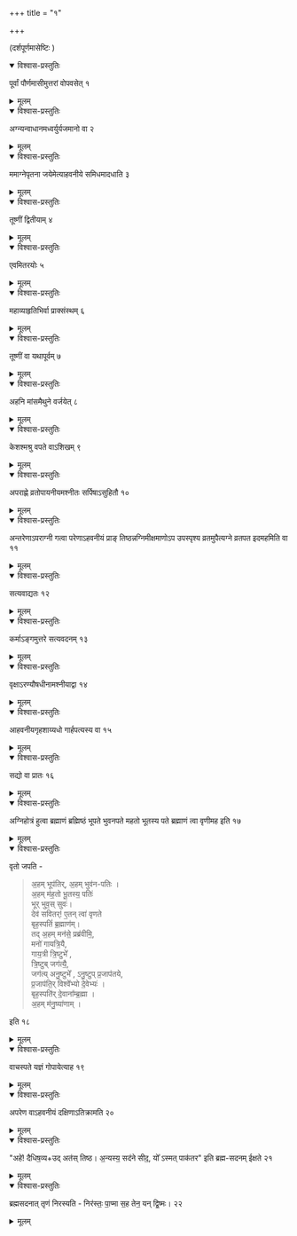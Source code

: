 +++
title = "१"

+++
  
(दर्शपूर्णमासेष्टिः )



<details open><summary>विश्वास-प्रस्तुतिः</summary>

पूर्वां पौर्णमासीमुत्तरां वोपवसेत् १
</details>

<details><summary>मूलम्</summary>

पूर्वां पौर्णमासीमुत्तरां वोपवसेत् १
</details>


<details open><summary>विश्वास-प्रस्तुतिः</summary>

अग्न्यन्वाधानमध्वर्युर्यजमानो वा २
</details>

<details><summary>मूलम्</summary>

अग्न्यन्वाधानमध्वर्युर्यजमानो वा २
</details>


<details open><summary>विश्वास-प्रस्तुतिः</summary>

ममाग्नेपृतना जयेमेत्याहवनीये समिधमादधाति ३
</details>

<details><summary>मूलम्</summary>

ममाग्नेपृतना जयेमेत्याहवनीये समिधमादधाति ३
</details>


<details open><summary>विश्वास-प्रस्तुतिः</summary>

तूष्णीं द्वितीयाम् ४
</details>

<details><summary>मूलम्</summary>

तूष्णीं द्वितीयाम् ४
</details>


<details open><summary>विश्वास-प्रस्तुतिः</summary>

एवमितरयोः ५
</details>

<details><summary>मूलम्</summary>

एवमितरयोः ५
</details>


<details open><summary>विश्वास-प्रस्तुतिः</summary>

महाव्याहृतिभिर्वा प्राक्संस्थम् ६
</details>

<details><summary>मूलम्</summary>

महाव्याहृतिभिर्वा प्राक्संस्थम् ६
</details>


<details open><summary>विश्वास-प्रस्तुतिः</summary>

तूष्णीं वा यथापूर्वम् ७
</details>

<details><summary>मूलम्</summary>

तूष्णीं वा यथापूर्वम् ७
</details>


<details open><summary>विश्वास-प्रस्तुतिः</summary>

अहनि मांसमैथुने वर्जयेत् ८
</details>

<details><summary>मूलम्</summary>

अहनि मांसमैथुने वर्जयेत् ८
</details>


<details open><summary>विश्वास-प्रस्तुतिः</summary>

केशश्मश्रु वपते वाऽशिखम् ९
</details>

<details><summary>मूलम्</summary>

केशश्मश्रु वपते वाऽशिखम् ९
</details>


<details open><summary>विश्वास-प्रस्तुतिः</summary>

अपराह्णे व्रतोपायनीयमश्नीतः सर्पिषाऽसुहितौ १०
</details>

<details><summary>मूलम्</summary>

अपराह्णे व्रतोपायनीयमश्नीतः सर्पिषाऽसुहितौ १०
</details>


<details open><summary>विश्वास-प्रस्तुतिः</summary>

अन्तरेणाऽपराग्नी गत्वा परेणाऽहवनीयं प्राङ् तिष्ठन्नग्निमीक्षमाणोऽप उपस्पृश्य व्रतमुपैत्यग्ने व्रतपत इदमहमिति वा ११
</details>

<details><summary>मूलम्</summary>

अन्तरेणाऽपराग्नी गत्वा परेणाऽहवनीयं प्राङ् तिष्ठन्नग्निमीक्षमाणोऽप उपस्पृश्य व्रतमुपैत्यग्ने व्रतपत इदमहमिति वा ११
</details>


<details open><summary>विश्वास-प्रस्तुतिः</summary>

सत्यवाद्यतः १२
</details>

<details><summary>मूलम्</summary>

सत्यवाद्यतः १२
</details>


<details open><summary>विश्वास-प्रस्तुतिः</summary>

कर्माऽङ्गमुत्तरे सत्यवदनम् १३
</details>

<details><summary>मूलम्</summary>

कर्माऽङ्गमुत्तरे सत्यवदनम् १३
</details>


<details open><summary>विश्वास-प्रस्तुतिः</summary>

वृक्षाऽरण्यौषधीनामश्नीयाद्वा १४
</details>

<details><summary>मूलम्</summary>

वृक्षाऽरण्यौषधीनामश्नीयाद्वा १४
</details>


<details open><summary>विश्वास-प्रस्तुतिः</summary>

आहवनीयगृहशाय्यधो गार्हपत्यस्य वा १५
</details>

<details><summary>मूलम्</summary>

आहवनीयगृहशाय्यधो गार्हपत्यस्य वा १५
</details>


<details open><summary>विश्वास-प्रस्तुतिः</summary>

सद्यो वा प्रातः १६
</details>

<details><summary>मूलम्</summary>

सद्यो वा प्रातः १६
</details>


<details open><summary>विश्वास-प्रस्तुतिः</summary>

अग्निहोत्रं हुत्वा ब्रह्माणं ब्रह्मिष्ठं भूपते भुवनपते महतो भूतस्य पते ब्रह्माणं त्वा वृणीमह इति १७
</details>

<details><summary>मूलम्</summary>

अग्निहोत्रं हुत्वा ब्रह्माणं ब्रह्मिष्ठं भूपते भुवनपते महतो भूतस्य पते ब्रह्माणं त्वा वृणीमह इति १७
</details>


<details open><summary>विश्वास-प्रस्तुतिः</summary>

वृतो जपति -

> अ॒हम् भूप॑तिर्, अ॒हम् भुव॑न-पतिः ।  
> अ॒हम् म॑ह॒तो भू॒तस्य॒ पतिः॑  
> भूर् भुव॒स् सुवः॑।  
> देव॑ सवितर्! ए॒तन् त्वा॑ वृणते  
> बृह॒स्पतिं॑ ब्र॒ह्माण॑म्।   
> तद् अ॒हम् मन॑से॒ प्रब्र॑वीमि॒,  
> मनो॑ गायत्रि॒यै,  
> गाय॒त्री त्रि॒ष्टुभे᳚ ,  
> त्रि॒ष्टुब् जग॑त्यै॒,  
> जग॑त्य् अनु॒ष्टुभे᳚ ,
> ऽनु॒ष्टुप् प्र॒जाप॑तये,  
> प्र॒जाप॑ति॒र् विश्वे᳚भ्यो दे॒वेभ्यः॑ ।  
> बृह॒स्पति॑र् दे॒वाना᳚म्ब्र॒ह्मा ।  
> अ॒हम् म॑नु॒ष्या॑णाम् ।

इति १८
</details>

<details><summary>मूलम्</summary>

वृतो जपति - अहं भूपतिरहं भुवनपतिरहं महतो भूतस्य पतिर्भूर्भुवस्स्वर्देव सवितरेतं त्वा वृणते बृहस्पतिं ब्रह्माणं तदहं मनसे प्रब्रवीमि मनो गायत्र्यै गायत्री त्रिष्टुभे त्रिष्टुब्जगत्यै जगत्यनुष्टुभेऽनुष्टुप्प्रजापतये प्रजापतिर्विश्वेभ्यो देवेभ्यो बृहस्पतिर्देवानां ब्रह्माऽहं मनुष्याणाम् इति १८
</details>


<details open><summary>विश्वास-प्रस्तुतिः</summary>

वाचस्पते यज्ञं गोपायेत्याह १९
</details>

<details><summary>मूलम्</summary>

वाचस्पते यज्ञं गोपायेत्याह १९
</details>


<details open><summary>विश्वास-प्रस्तुतिः</summary>

अपरेण वाऽहवनीयं दक्षिणाऽतिक्रामति २०
</details>

<details><summary>मूलम्</summary>

अपरेण वाऽहवनीयं दक्षिणाऽतिक्रामति २०
</details>


<details open><summary>विश्वास-प्रस्तुतिः</summary>

"अहे॑! दैधिष॒व्य+उद् अत॑स् तिष्ठ। अ॒न्यस्य॒ सद॑ने सीद॒, यो᳚ ऽस्मत् पाक॑तर" इति ब्रह्म-सदनम् ईक्षते २१
</details>

<details><summary>मूलम्</summary>

अहे दैधिषव्योदतस्तिष्ठाऽन्यस्य सदने सीद योऽस्मात्पाकतर इति ब्रह्मसदनमीक्षते २१
</details>


<details open><summary>विश्वास-प्रस्तुतिः</summary>

ब्रह्मसदनात् तृणं निरस्यति - निर॑स्तः॒ पा॒प्मा स॒ह तेन॒ यन् द्वि॒ष्मः। २२
</details>

<details><summary>मूलम्</summary>

ब्रह्मसदनात्तृणं निरस्यति निरस्तः पाप्मा सह तेन द्विष्म इति २२
</details>
